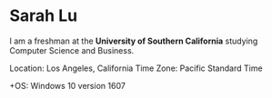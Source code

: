 Sarah Lu
=========
I am a freshman at the **University of Southern California** studying Computer Science and Business.

Location: Los Angeles, California
Time Zone: Pacific Standard Time

+OS: Windows 10 version 1607

